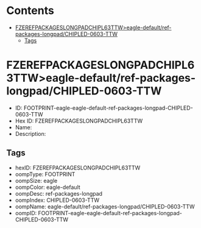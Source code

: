 



Contents
========

* [FZEREFPACKAGESLONGPADCHIPL63TTW>eagle-default/ref-packages-longpad/CHIPLED-0603-TTW](#fzerefpackageslongpadchipl63ttweagle-defaultref-packages-longpadchipled-0603-ttw)
	* [Tags](#tags)

# FZEREFPACKAGESLONGPADCHIPL63TTW>eagle-default/ref-packages-longpad/CHIPLED-0603-TTW

- ID: FOOTPRINT-eagle-eagle-default-ref-packages-longpad-CHIPLED-0603-TTW
- Hex ID: FZEREFPACKAGESLONGPADCHIPL63TTW
- Name: 
- Description: 

## Tags

- hexID: FZEREFPACKAGESLONGPADCHIPL63TTW
- oompType: FOOTPRINT
- oompSize: eagle
- oompColor: eagle-default
- oompDesc: ref-packages-longpad
- oompIndex: CHIPLED-0603-TTW
- oompName: eagle-default/ref-packages-longpad/CHIPLED-0603-TTW
- oompID: FOOTPRINT-eagle-eagle-default-ref-packages-longpad-CHIPLED-0603-TTW
